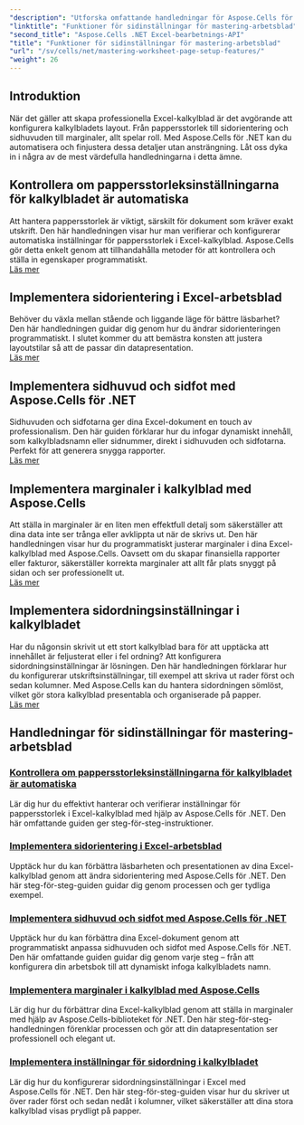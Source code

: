 ```yaml
---
"description": "Utforska omfattande handledningar för Aspose.Cells för .NET, inklusive hantering av funktioner för sidinställningar för kalkylblad som pappersstorlek, orientering, sidhuvuden, marginaler och mer."
"linktitle": "Funktioner för sidinställningar för mastering-arbetsblad"
"second_title": "Aspose.Cells .NET Excel-bearbetnings-API"
"title": "Funktioner för sidinställningar för mastering-arbetsblad"
"url": "/sv/cells/net/mastering-worksheet-page-setup-features/"
"weight": 26
---
```


## Introduktion

När det gäller att skapa professionella Excel-kalkylblad är det avgörande att konfigurera kalkylbladets layout. Från pappersstorlek till sidorientering och sidhuvuden till marginaler, allt spelar roll. Med Aspose.Cells för .NET kan du automatisera och finjustera dessa detaljer utan ansträngning. Låt oss dyka in i några av de mest värdefulla handledningarna i detta ämne.

## Kontrollera om pappersstorleksinställningarna för kalkylbladet är automatiska  
Att hantera pappersstorlek är viktigt, särskilt för dokument som kräver exakt utskrift. Den här handledningen visar hur man verifierar och konfigurerar automatiska inställningar för pappersstorlek i Excel-kalkylblad. Aspose.Cells gör detta enkelt genom att tillhandahålla metoder för att kontrollera och ställa in egenskaper programmatiskt.  
[Läs mer](./check-if-paper-size-settings/)

## Implementera sidorientering i Excel-arbetsblad  
Behöver du växla mellan stående och liggande läge för bättre läsbarhet? Den här handledningen guidar dig genom hur du ändrar sidorienteringen programmatiskt. I slutet kommer du att bemästra konsten att justera layoutstilar så att de passar din datapresentation.  
[Läs mer](./implement-page-orientation-in-excel-worksheet/)

## Implementera sidhuvud och sidfot med Aspose.Cells för .NET  
Sidhuvuden och sidfotarna ger dina Excel-dokument en touch av professionalism. Den här guiden förklarar hur du infogar dynamiskt innehåll, som kalkylbladsnamn eller sidnummer, direkt i sidhuvuden och sidfotarna. Perfekt för att generera snygga rapporter.  
[Läs mer](./implement-header-footer/)

## Implementera marginaler i kalkylblad med Aspose.Cells  

Att ställa in marginaler är en liten men effektfull detalj som säkerställer att dina data inte ser trånga eller avklippta ut när de skrivs ut. Den här handledningen visar hur du programmatiskt justerar marginaler i dina Excel-kalkylblad med Aspose.Cells. Oavsett om du skapar finansiella rapporter eller fakturor, säkerställer korrekta marginaler att allt får plats snyggt på sidan och ser professionellt ut.  
[Läs mer](./implement-margins-in-worksheet/)

## Implementera sidordningsinställningar i kalkylbladet  

Har du någonsin skrivit ut ett stort kalkylblad bara för att upptäcka att innehållet är feljusterat eller i fel ordning? Att konfigurera sidordningsinställningar är lösningen. Den här handledningen förklarar hur du konfigurerar utskriftsinställningar, till exempel att skriva ut rader först och sedan kolumner. Med Aspose.Cells kan du hantera sidordningen sömlöst, vilket gör stora kalkylblad presentabla och organiserade på papper.  
[Läs mer](./implement-page-order-settings/)


## Handledningar för sidinställningar för mastering-arbetsblad
### [Kontrollera om pappersstorleksinställningarna för kalkylbladet är automatiska](./check-if-paper-size-settings/)
Lär dig hur du effektivt hanterar och verifierar inställningar för pappersstorlek i Excel-kalkylblad med hjälp av Aspose.Cells för .NET. Den här omfattande guiden ger steg-för-steg-instruktioner.
### [Implementera sidorientering i Excel-arbetsblad](./implement-page-orientation-in-excel-worksheet/)
Upptäck hur du kan förbättra läsbarheten och presentationen av dina Excel-kalkylblad genom att ändra sidorientering med Aspose.Cells för .NET. Den här steg-för-steg-guiden guidar dig genom processen och ger tydliga exempel.
### [Implementera sidhuvud och sidfot med Aspose.Cells för .NET](./implement-header-footer/)
Upptäck hur du kan förbättra dina Excel-dokument genom att programmatiskt anpassa sidhuvuden och sidfot med Aspose.Cells för .NET. Den här omfattande guiden guidar dig genom varje steg – från att konfigurera din arbetsbok till att dynamiskt infoga kalkylbladets namn.
### [Implementera marginaler i kalkylblad med Aspose.Cells](./implement-margins-in-worksheet/)
Lär dig hur du förbättrar dina Excel-kalkylblad genom att ställa in marginaler med hjälp av Aspose.Cells-biblioteket för .NET. Den här steg-för-steg-handledningen förenklar processen och gör att din datapresentation ser professionell och elegant ut.
### [Implementera inställningar för sidordning i kalkylbladet](./implement-page-order-settings/)
Lär dig hur du konfigurerar sidordningsinställningar i Excel med Aspose.Cells för .NET. Den här steg-för-steg-guiden visar hur du skriver ut över rader först och sedan nedåt i kolumner, vilket säkerställer att dina stora kalkylblad visas prydligt på papper.